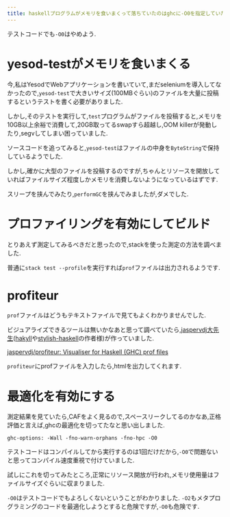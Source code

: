 ```yaml
---
title: haskellプログラムがメモリを食いまくって落ちていたのはghcに-O0を指定していたからだった
---
```


テストコードでも`-O0`はやめよう.

# yesod-testがメモリを食いまくる

今,私はYesodでWebアプリケーションを書いていて,まだseleniumを導入してなかったので,`yesod-test`で大きいサイズ(100MBぐらい)のファイルを大量に投稿するというテストを書く必要がありました.

しかし,そのテストを実行して,`test`プログラムがファイルを投稿すると,メモリを10GB以上余裕で消費して,20GB取ってるswapすら超越し,OOM killerが発動したり,segvしてしまい困っていました.

ソースコードを追ってみると,`yesod-test`はファイルの中身を`ByteString`で保持しているようでした.

しかし,確かに大型のファイルを投稿するのですが,ちゃんとリソースを開放していればファイルサイズ程度しかメモリを消費しないようになっているはずです.

スリープを挟んでみたり,`performGC`を挟んでみましたが,ダメでした.

# プロファイリングを有効にしてビルド

とりあえず測定してみるべきだと思ったので,stackを使った測定の方法を調べました.

普通に`stack test --profile`を実行すれば`prof`ファイルは出力されるようです.

# profiteur

`prof`ファイルはどうもテキストファイルで見てもよくわかりませんでした.

ビジュアライズできるツールは無いかなあと思って調べていたら,[jaspervdj大先生](https://github.com/jaspervdj)([hakyll](https://github.com/jaspervdj/hakyll)や[stylish-haskell](https://github.com/jaspervdj/stylish-haskell)の作者様)が作っていました.

[jaspervdj/profiteur: Visualiser for Haskell (GHC) prof files](https://github.com/jaspervdj/profiteur)

`profiteur`にprofファイルを入力したら,htmlを出力してくれます.

# 最適化を有効にする

測定結果を見ていたら,CAFをよく見るので,スペースリークしてるのかなあ,正格評価と言えば,ghcの最適化を切ってたなと思い出しました.

~~~cabal
ghc-options: -Wall -fno-warn-orphans -fno-hpc -O0
~~~

テストコードはコンパイルしてから実行するのは1回だけだから,`-O0`で問題ないと思ってコンパイル速度重視で付けていました.

試しにこれを切ってみたところ,正常にリソース開放が行われ,メモリ使用量はファイルサイズぐらいに収まりました.

`-O0`はテストコードでもよろしくないということがわかりました.
`-O2`もメタプログラミングのコードを最適化しようとすると危険ですが,`-O0`も危険です.
